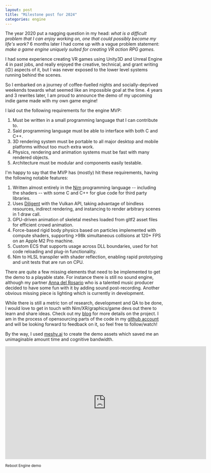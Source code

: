 ```yaml
---
layout: post
title: "Milestone post for 2024"
categories: engine
---
```


The year 2020 put a nagging question in my head: *what is a difficult problem that I can enjoy working on, one that could possibly become my life's work?* 6 months later I had come up with a vague problem statement: *make a game engine uniquely suited for creating VR action RPG games.*

I had some experience creating VR games using Unity3D and Unreal Engine 4 in past jobs, and really enjoyed the creative, technical, and grant writing (🙃) aspects of it, but I was never exposed to the lower level systems running behind the scenes.

So I embarked on a journey of coffee-fuelled nights and socially-deprived weekends towards what seemed like an impossible goal at the time. 4 years and 3 rewrites later, I am proud to announce the demo of my upcoming indie game made with my own game engine!

I laid out the following requirements for the engine MVP:
1. Must be written in a small programming language that I can contribute to.
2. Said programming language must be able to interface with both C and C++.
3. 3D rendering system must be portable to all major desktop and mobile platforms without too much extra work.
4. Physics, rendering and animation systems must be fast with many rendered objects.
5. Architecture must be modular and components easily testable.

I'm happy to say that the MVP has (mostly) hit these requirements, having the following notable features:
1. Written almost entirely in the [Nim](https://nim-lang.org/) programming language -- including the shaders -- with some C and C++ for glue code for third party libraries.
2. Uses [Diligent](https://diligentgraphics.github.io/) with the Vulkan API, taking advantage of bindless resources, indirect rendering, and instancing to render arbitrary scenes in 1 draw call.
3. GPU-driven animation of skeletal meshes loaded from gltf2 asset files for efficient crowd animation.
4. Force-based rigid body physics based on particles implemented with compute shaders, supporting >98k simultaneous collisions at 120+ FPS on an Apple M2 Pro machine.
5. Custom ECS that supports usage across DLL boundaries, used for hot code reloading and plug-in functionality.
6. Nim to HLSL transpiler with shader reflection, enabling rapid prototyping and unit tests that are run on CPU.

 There are quite a few missing elements that need to be implemented to get the demo to a playable state. For instance there is still no sound engine, although my partner [Anna del Rosario](https://www.linkedin.com/in/annadelro) who is a talented music producer decided to have some fun with it by adding sound post-recording. Another obvious missing piece is lighting which is currently in development.

While there is still a metric ton of research, development and QA to be done, I would love to get in touch with Nim/XR/graphics/game devs out there to learn and share ideas. Check out my [blog](https://nobrainergames.com/) for more details on the project. I am in the process of opensourcing parts of the code in my [github account](https://github.com/n0bra1n3r) and will be looking forward to feedback on it, so feel free to follow/watch!

By the way, I used [meshy.ai](https://www.meshy.ai/) to create the demo assets which saved me an unimaginable amount time and cognitive bandwidth.

<iframe
    width="641"
    height="360"
    src="https://www.youtube.com/embed/BiptB-zqJpc?si=3f4Z9ofTxVN3VMDe"
    title="Reboot Engine demo"
    frameborder="0"
    allow="picture-in-picture"
    allowfullscreen>
</iframe>

<sup>Reboot Engine demo</sup>
